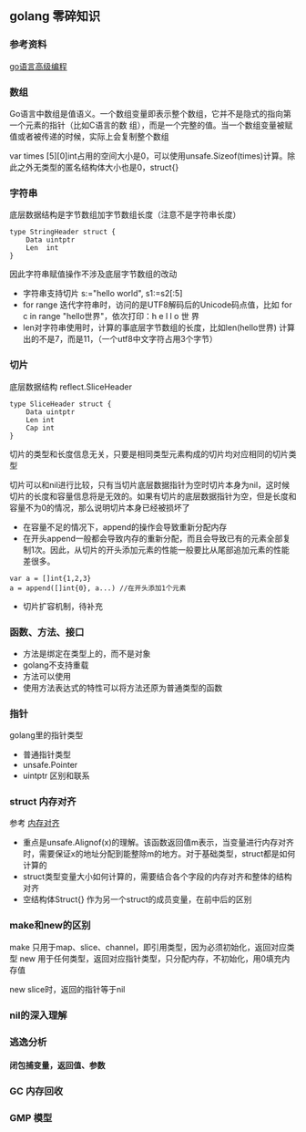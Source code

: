 ## golang 零碎知识

### 参考资料
[go语言高级编程](https://chai2010.gitbooks.io/advanced-go-programming-book/content/ch1-basic/ch1-03-array-string-and-slice.html)



### 数组
Go语言中数组是值语义。一个数组变量即表示整个数组，它并不是隐式的指向第一个元素的指针（比如C语言的数
组），而是一个完整的值。当一个数组变量被赋值或者被传递的时候，实际上会复制整个数组

var times [5][0]int占用的空间大小是0，可以使用unsafe.Sizeof(times)计算。除此之外无类型的匿名结构体大小也是0，struct{}

### 字符串

底层数据结构是字节数组加字节数组长度（注意不是字符串长度）

```
type StringHeader struct {
    Data uintptr
    Len  int
}
```
因此字符串赋值操作不涉及底层字节数组的改动

- 字符串支持切片 s:="hello world", s1:=s2[:5]
- for range 迭代字符串时，访问的是UTF8解码后的Unicode码点值，比如 for c in range "hello世界"，依次打印：h e l l o 世 界
- len对字符串使用时，计算的事底层字节数组的长度，比如len(hello世界) 计算出的不是7，而是11，（一个utf8中文字符占用3个字节）

### 切片
底层数据结构 reflect.SliceHeader
```
type SliceHeader struct {
    Data uintptr
    Len int
    Cap int
}
```
切片的类型和长度信息无关，只要是相同类型元素构成的切片均对应相同的切片类型

切片可以和nil进行比较，只有当切片底层数据指针为空时切片本身为nil，这时候切片的长度和容量信息将是无效的。如果有切片的底层数据指针为空，但是长度和容量不为0的情况，那么说明切片本身已经被损坏了

- 在容量不足的情况下，append的操作会导致重新分配内存
- 在开头append一般都会导致内存的重新分配，而且会导致已有的元素全部复制1次。因此，从切片的开头添加元素的性能一般要比从尾部追加元素的性能差很多。
```
var a = []int{1,2,3}
a = append([]int{0}, a...) //在开头添加1个元素
```
- 切片扩容机制，待补充

### 函数、方法、接口
- 方法是绑定在类型上的，而不是对象
- golang不支持重载
- 方法可以使用
- 使用方法表达式的特性可以将方法还原为普通类型的函数

### 指针
golang里的指针类型
- 普通指针类型
- unsafe.Pointer
- uintptr
区别和联系

### struct 内存对齐

参考 [内存对齐](https://juejin.cn/post/7077833959047954463)
- 重点是unsafe.Alignof(x)的理解。该函数返回值m表示，当变量进行内存对齐时，需要保证x的地址分配到能整除m的地方。对于基础类型，struct都是如何计算的
- struct类型变量大小如何计算的，需要结合各个字段的内存对齐和整体的结构对齐
- 空结构体Struct{} 作为另一个struct的成员变量，在前中后的区别



### make和new的区别
make 只用于map、slice、channel，即引用类型，因为必须初始化，返回对应类型
new 用于任何类型，返回对应指针类型，只分配内存，不初始化，用0填充内存值

new slice时，返回的指针等于nil

### nil的深入理解

### 逃逸分析
#### 闭包捕变量，返回值、参数

### GC 内存回收

### GMP 模型





